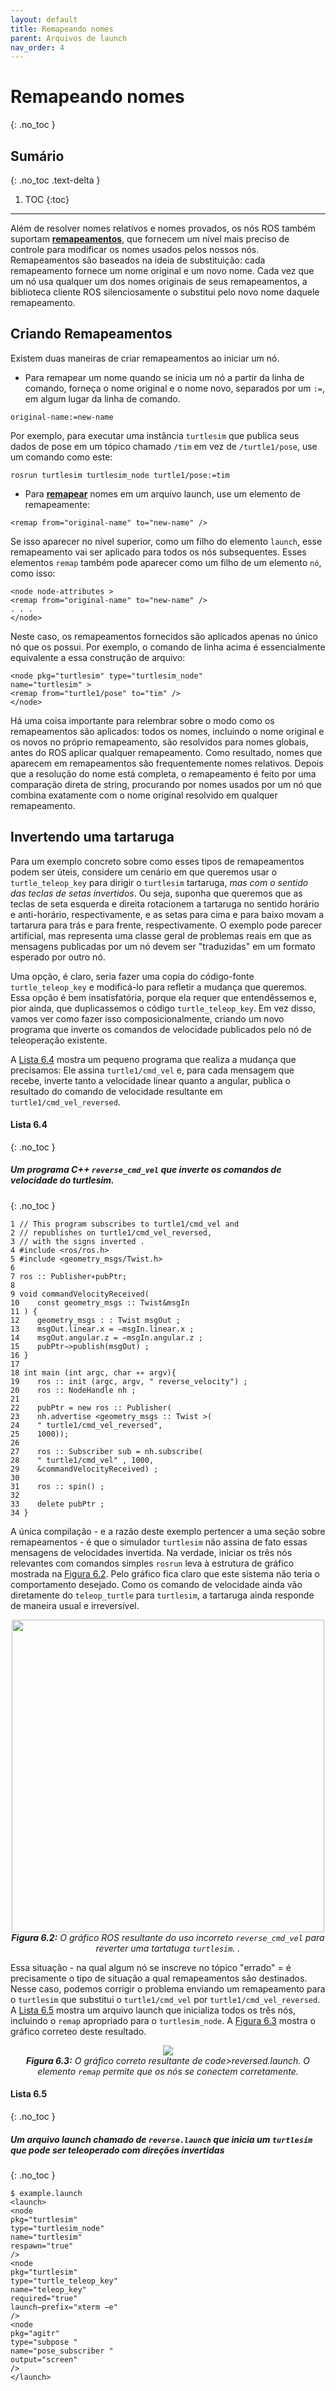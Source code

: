 ```yaml
---
layout: default
title: Remapeando nomes
parent: Arquivos de launch
nav_order: 4
---
```


# Remapeando nomes
{: .no_toc }

## Sumário
{: .no_toc .text-delta }

1. TOC
{:toc}
---

Além de resolver nomes relativos e nomes provados, os nós ROS também  suportam [**remapeamentos**](http://wiki.ros.org/Remapping%20Arguments), que fornecem um nível mais preciso de controle para modificar os nomes usados pelos nossos nós. Remapeamentos são baseados na ideia de substituição: cada remapeamento fornece um nome original e um novo nome. Cada vez que um nó usa qualquer um dos nomes originais de seus remapeamentos, a biblioteca cliente ROS silenciosamente o substitui pelo novo nome daquele remapeamento.

##  Criando Remapeamentos

Existem duas maneiras de criar remapeamentos ao iniciar um nó.

* Para remapear um nome quando se inicia um nó a partir da linha de comando, forneça o nome original e o nome novo, separados por um `:=`, em algum lugar da linha de comando.

```
original-name:=new-name
```

Por exemplo, para executar uma instância `turtlesim` que publica seus dados de pose em um tópico chamado `/tim` em vez de `/turtle1/pose`, use um comando como este:

```
rosrun turtlesim turtlesim_node turtle1/pose:=tim
```

* Para [**remapear**](http://wiki.ros.org/roslaunch/XML/remap) nomes em um arquivo launch, use um elemento de remapeamente:

```
<remap from="original-name" to="new-name" />
```

Se isso aparecer no nível superior, como um filho do elemento `launch`, esse remapeamento vai ser aplicado para todos os nós subsequentes. Esses elementos `remap` também pode aparecer como um filho de um elemento `nó`, como isso:

```
<node node-attributes >
<remap from="original-name" to="new-name" />
. . .
</node>
```

Neste caso, os remapeamentos fornecidos são aplicados apenas no único nó que os possui. Por exemplo, o comando de linha acima é essencialmente equivalente a essa construção de arquivo: 

```
<node pkg="turtlesim" type="turtlesim_node"
name="turtlesim" >
<remap from="turtle1/pose" to="tim" />
</node>
```

Há uma coisa importante para relembrar sobre o modo como os remapeamentos são aplicados: todos os nomes, incluindo o nome original e os novos no próprio remapeamento, são resolvidos para nomes globais, antes do ROS aplicar qualquer remapeamento. Como resultado, nomes que aparecem em remapeamentos são frequentemente nomes relativos. Depois que a resolução do nome está completa, o remapeamento é feito por uma comparação direta de string, procurando por nomes usados por um nó que combina exatamente com o nome original resolvido em qualquer remapeamento.

## Invertendo uma tartaruga

Para um exemplo concreto sobre como esses tipos de remapeamentos podem ser úteis, considere um cenário em que queremos usar o `turtle_teleop_key` para dirigir o `turtlesim` tartaruga, *mas com o sentido das teclas de setas invertidos*. Ou seja, suponha que queremos que as teclas de seta esquerda e direita rotacionem a tartaruga no sentido horário e anti-horário, respectivamente, e as setas para cima e para baixo movam a tartarura para trás e para frente, respectivamente. O exemplo pode parecer artificial, mas representa uma classe geral de problemas reais em que as mensagens publicadas por um nó devem ser "traduzidas" em um formato esperado por outro nó.

Uma opção, é claro, seria fazer uma copia do código-fonte `turtle_teleop_key` e modificá-lo para refletir a mudança que queremos. Essa opção é bem insatisfatória, porque ela requer que entendêssemos e, pior ainda, que duplicassemos o código `turtle_teleop_key`. Em vez disso, vamos ver como fazer isso composicionalmente, criando um novo programa que inverte os comandos de velocidade publicados pelo nó de teleoperação existente.

A [Lista 6.4](#lista-64) mostra um pequeno programa que realiza a mudança que precisamos: Ele assina `turtle1/cmd_vel` e, para cada mensagem que recebe, inverte tanto a velocidade linear quanto a angular, publica o resultado do comando de velocidade resultante em `turtle1/cmd_vel_reversed`.


#### **Lista 6.4**
{: .no_toc }
##### Um programa C++ `reverse_cmd_vel` que inverte os comandos de velocidade do turtlesim.
{: .no_toc }
```
1 // This program subscribes to turtle1/cmd_vel and
2 // republishes on turtle1/cmd_vel_reversed,
3 // with the signs inverted .
4 #include <ros/ros.h>
5 #include <geometry_msgs/Twist.h>
6
7 ros :: Publisher∗pubPtr;
8
9 void commandVelocityReceived(
10    const geometry_msgs :: Twist&msgIn
11 ) {
12    geometry_msgs : : Twist msgOut ;
13    msgOut.linear.x = −msgIn.linear.x ;
14    msgOut.angular.z = −msgIn.angular.z ;
15    pubPtr−>publish(msgOut) ;
16 }
17
18 int main (int argc, char ∗∗ argv){
19    ros :: init (argc, argv, " reverse_velocity") ;
20    ros :: NodeHandle nh ;
21
22    pubPtr = new ros :: Publisher(
23    nh.advertise <geometry_msgs :: Twist >(
24    " turtle1/cmd_vel_reversed",
25    1000));
26
27    ros :: Subscriber sub = nh.subscribe(
28    " turtle1/cmd_vel" , 1000,
29    &commandVelocityReceived) ;
30
31    ros :: spin() ;
32
33    delete pubPtr ;
34 }
```

A única compilação - e a razão deste exemplo pertencer a uma seção sobre remapeamentos - é que o simulador `turtlesim` não assina de fato essas mensagens de velocidades invertida. Na verdade, iniciar os três nós relevantes com comandos simples `rosrun` leva à estrutura de gráfico mostrada na [Figura 6.2](#6.2). Pelo gráfico fica claro que este sistema não teria o comportamento desejado. Como os comando de velocidade ainda vão diretamente do `teleop_turtle` para `turtlesim`, a tartaruga ainda responde de maneira usual e irreversível.

<p align="center">
  <img src="https://user-images.githubusercontent.com/50504364/124163341-e7357080-da75-11eb-882b-aa17589015d0.png" width="500"/><br>
  <i><b><a name="6.2"> Figura 6.2:</a></b> O gráfico ROS resultante do uso incorreto <code>reverse_cmd_vel</code> para reverter uma tartatuga <code>turtlesim</code>.
.</i>
</p>

Essa situação - na qual algum nó se inscreve no tópico "errado" = é precisamente o tipo de situação a qual remapeamentos são destinados. Nesse caso, podemos corrigir o problema enviando um remapeamento  para o `turtlesim` que substitui o `turtle1/cmd_vel` por `turtle1/cmd_vel_reversed`. A [Lista 6.5](#lista-6.5) mostra um arquivo launch que inicializa todos os três nós, incluindo o `remap` apropriado para o `turtlesim_node`. A [Figura 6.3](#6.3) mostra o gráfico correteo deste resultado.

<p align="center">
  <img src="https://user-images.githubusercontent.com/78389645/125677028-45c99930-eb96-4f2f-a267-83db7e6e01e6.png"/><br>
  <i><b><a name="6.3"> Figura 6.3:</a></b> O gráfico correto resultante de code>reversed.launch</code>. O elemento <code>remap</code> permite que os nós se conectem corretamente.</i>
</p>

#### **Lista 6.5**
{: .no_toc }
##### Um arquivo launch chamado de `reverse.launch` que inicia um `turtlesim` que pode ser teleoperado com direções invertidas
{: .no_toc }
```console
$ example.launch
<launch>
<node
pkg="turtlesim"
type="turtlesim_node"
name="turtlesim"
respawn="true"
/>
<node
pkg="turtlesim"
type="turtle_teleop_key"
name="teleop_key"
required="true"
launch−prefix="xterm −e"
/>
<node
pkg="agitr"
type="subpose "
name="pose_subscriber "
output="screen"
/>
</launch>
```
